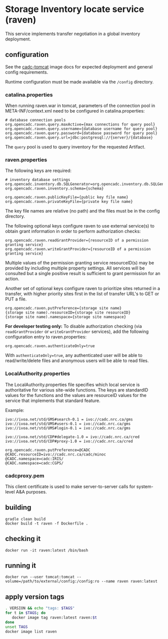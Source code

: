 # Storage Inventory locate service (raven)
This service implements transfer negotiation in a global inventory deployment.

## configuration
See the [cadc-tomcat](https://github.com/opencadc/docker-base/tree/master/cadc-tomcat) image docs 
for expected deployment and general config requirements.

Runtime configuration must be made available via the `/config` directory.

### catalina.properties
When running raven.war in tomcat, parameters of the connection pool in META-INF/context.xml need
to be configured in catalina.properties:
```
# database connection pools
org.opencadc.raven.query.maxActive={max connections for query pool}
org.opencadc.raven.query.username={database username for query pool}
org.opencadc.raven.query.password={database password for query pool}
org.opencadc.raven.query.url=jdbc:postgresql://{server}/{database}

```
The `query` pool is used to query inventory for the requested Artifact.

### raven.properties
The following keys are required:
```
# inventory database settings
org.opencadc.inventory.db.SQLGenerator=org.opencadc.inventory.db.SQLGenerator
org.opencadc.raven.inventory.schema={schema}

org.opencadc.raven.publicKeyFile={public key file name}
org.opencadc.raven.privateKeyFile={private key file name}
```
The key file names are relative (no path) and the files must be in the config directory.

The following optional keys configure raven to use external service(s) to obtain grant information in order
to perform authorization checks:
```
org.opencadc.raven.readGrantProvider={resourceID of a permission granting service}
org.opencadc.raven.writeGrantProvider={resourceID of a permission granting service}
```
Multiple values of the permission granting service resourceID(s) may be provided by including multiple property 
settings. All services will be consulted but a single positive result is sufficient to grant permission for an 
action.

Another set of optional keys configure raven to prioritize sites returned in a transfer, with higher priority
sites first in the list of transfer URL's to GET or PUT a file.
```
org.opencadc.raven.putPreference={storage site name}
{storage site name).resourceID={storage site resourceID}
{storage site name).namespace={storage site namespace}
```

**For developer testing only:** To disable authorization checking (via `readGrantProvider` or `writeGrantProvider`
services), add the following configuration entry to raven.properties:
```
org.opencadc.raven.authenticateOnly=true
```
With `authenticateOnly=true`, any authenticated user will be able to read/write/delete files and anonymous users
will be able to read files.

### LocalAuthority.properties
The LocalAuthority.properties file specifies which local service is authoritative for various site-wide functions. The keys
are standardID values for the functions and the values are resourceID values for the service that implements that standard 
feature.

Example:
```
ivo://ivoa.net/std/GMS#search-0.1 = ivo://cadc.nrc.ca/gms           
ivo://ivoa.net/std/UMS#users-0.1 = ivo://cadc.nrc.ca/gms    
ivo://ivoa.net/std/UMS#login-0.1 = ivo://cadc.nrc.ca/gms           

ivo://ivoa.net/std/CDP#delegate-1.0 = ivo://cadc.nrc.ca/cred
ivo://ivoa.net/std/CDP#proxy-1.0 = ivo://cadc.nrc.ca/cred

org.opencadc.raven.putPreference=@CADC
@CADC.resourceID=ivo://cadc.nrc.ca/cadc/minoc
@CADC.namespace=cadc:IRIS/
@CADC.namespace=cadc:CGPS/
```

### cadcproxy.pem
This client certificate is used to make server-to-server calls for system-level A&A purposes.

## building

```
gradle clean build
docker build -t raven -f Dockerfile .
```

## checking it
```
docker run -it raven:latest /bin/bash
```

## running it
```
docker run --user tomcat:tomcat --volume=/path/to/external/config:/config:ro --name raven raven:latest
```

## apply version tags
```bash
. VERSION && echo "tags: $TAGS" 
for t in $TAGS; do
   docker image tag raven:latest raven:$t
done
unset TAGS
docker image list raven
```
